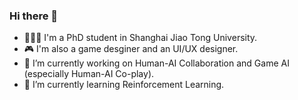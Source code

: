 ### Hi there 👋
- 👩🏻‍💻 I'm a PhD student in Shanghai Jiao Tong University.
- 🎮 I'm also a game desginer and an UI/UX designer.
- 🔭 I’m currently working on Human-AI Collaboration and Game AI (especially Human-AI Co-play).
- 🌱 I’m currently learning Reinforcement Learning.
<!--
**ShaoZhang0115/ShaoZhang0115** is a ✨ _special_ ✨ repository because its `README.md` (this file) appears on your GitHub profile.

Here are some ideas to get you started:

- 🔭 I’m currently working on ...
- 🌱 I’m currently learning ...
- 👯 I’m looking to collaborate on ...
- 🤔 I’m looking for help with ...
- 💬 Ask me about ...
- 📫 How to reach me: ...
- 😄 Pronouns: ...
- ⚡ Fun fact: ...
-->
